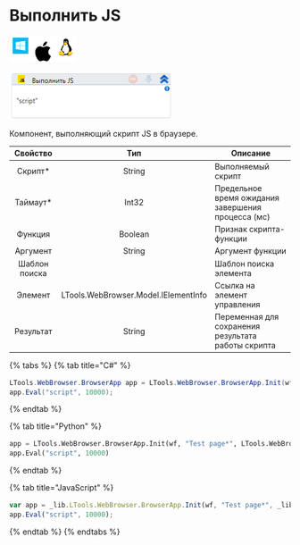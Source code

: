 # Выполнить JS

![](<../../../.gitbook/assets/image (100) (1) (1) (1) (1) (1) (269).png>)

![](<../../../.gitbook/assets/image (407).png>)

Компонент, выполняющий скрипт JS в браузере.

|    Свойство   |                  Тип                 | Описание                                            |
| :-----------: | :----------------------------------: | --------------------------------------------------- |
|    Скрипт\*   |                String                | Выполняемый скрипт                                  |
|   Таймаут\*   |                 Int32                | Предельное время ожидания завершения процесса (мс)  |
|    Функция    |                Boolean               | Признак скрипта-функции                             |
|    Аргумент   |                String                | Аргумент функции                                    |
| Шаблон поиска |                                      | Шаблон поиска элемента                              |
|    Элемент    | LTools.WebBrowser.Model.IElementInfo | Ссылка на элемент управления                        |
|   Результат   |                String                | Переменная для сохранения результата работы скрипта |

{% tabs %}
{% tab title="C#" %}
```csharp
LTools.WebBrowser.BrowserApp app = LTools.WebBrowser.BrowserApp.Init(wf, "Test page*", LTools.WebBrowser.Model.BrowserTypes_Short.IE);
app.Eval("script", 10000);
```
{% endtab %}

{% tab title="Python" %}
```python
app = LTools.WebBrowser.BrowserApp.Init(wf, "Test page*", LTools.WebBrowser.Model.BrowserTypes_Short.IE)
app.Eval("script", 10000)
```
{% endtab %}

{% tab title="JavaScript" %}
```javascript
var app = _lib.LTools.WebBrowser.BrowserApp.Init(wf, "Test page*", _lib.LTools.WebBrowser.Model.BrowserTypes_Short.IE);
app.Eval("script", 10000);
```
{% endtab %}
{% endtabs %}
